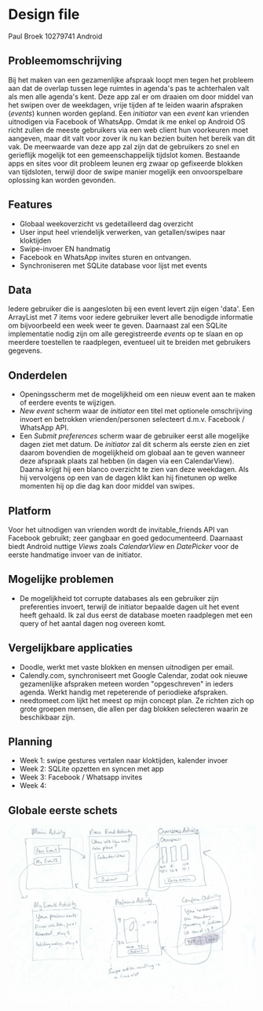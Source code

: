 # Design file
Paul Broek
10279741
Android

Probleemomschrijving
------------
Bij het maken van een gezamenlijke afspraak loopt men tegen het probleem aan dat de overlap tussen lege ruimtes in agenda's pas te achterhalen valt als men alle agenda's kent. Deze app zal er om draaien om door middel van het swipen over de weekdagen, vrije tijden af te leiden waarin afspraken (*events*) kunnen worden gepland. Een *initiator* van een *event* kan vrienden uitnodigen via Facebook of WhatsApp. Omdat ik me enkel op Android OS richt zullen de meeste gebruikers via een web client hun voorkeuren moet aangeven, maar dit valt voor zover ik nu kan bezien buiten het bereik van dit vak. De meerwaarde van deze app zal zijn dat de gebruikers zo snel en gerieflijk mogelijk tot een gemeenschappelijk tijdslot komen. Bestaande apps en sites voor dit probleem leunen erg zwaar op gefixeerde blokken van tijdsloten, terwijl door de swipe manier mogelijk een onvoorspelbare oplossing kan worden gevonden. 

Features
------------
* Globaal weekoverzicht vs gedetailleerd dag overzicht
* User input heel vriendelijk verwerken, van getallen/swipes naar kloktijden
* Swipe-invoer EN handmatig
* Facebook en WhatsApp invites sturen en ontvangen.
* Synchroniseren met SQLite database voor lijst met events

Data
-------------
Iedere gebruiker die is aangesloten bij een event levert zijn eigen 'data'. Een ArrayList<Day> met 7 items voor iedere gebruiker levert alle benodigde informatie om bijvoorbeeld een week weer te geven. Daarnaast zal een SQLite implementatie nodig zijn om alle geregistreerde *events* op te slaan en op meerdere toestellen te raadplegen, eventueel uit te breiden met gebruikers gegevens.

Onderdelen
------------
* Openingsscherm met de mogelijkheid om een nieuw event aan te maken of eerdere events te wijzigen.
* *New event* scherm waar de *initiator* een titel met optionele omschrijving invoert en betrokken vrienden/personen selecteert d.m.v. Facebook / WhatsApp API.
* Een *Submit preferences* scherm waar de gebruiker eerst alle mogelijke dagen ziet met datum. De *initiator* zal dit scherm als eerste zien en ziet daarom bovendien de mogelijkheid om globaal aan te geven wanneer deze afspraak plaats zal hebben (in dagen via een CalendarView). Daarna krijgt hij een blanco overzicht te zien van deze weekdagen. Als hij vervolgens op een van de dagen klikt kan hij finetunen op welke momenten hij op die dag kan door middel van swipes.

Platform
-------------
Voor het uitnodigen van vrienden wordt de invitable_friends API van Facebook gebruikt; zeer gangbaar en goed gedocumenteerd. Daarnaast biedt Android nuttige *Views* zoals *CalendarView* en *DatePicker* voor de eerste handmatige invoer van de initiator. 

Mogelijke problemen
-------------
* De mogelijkheid tot corrupte databases als een gebruiker zijn preferenties invoert, terwijl de initiator bepaalde dagen uit het event heeft gehaald. Ik zal dus eerst de database moeten raadplegen met een query of het aantal dagen nog overeen komt.

Vergelijkbare applicaties
-------------
* Doodle, werkt met vaste blokken en mensen uitnodigen per email. 
* Calendly.com, synchroniseert met Google Calendar, zodat ook nieuwe gezamenlijke afspraken meteen worden "opgeschreven" in ieders agenda. Werkt handig met repeterende of periodieke afspraken. 
* needtomeet.com lijkt het meest op mijn concept plan. Ze richten zich op grote groepen mensen, die allen per dag blokken selecteren waarin ze beschikbaar zijn.

Planning
---------------
* Week 1: swipe gestures vertalen naar kloktijden, kalender invoer
* Week 2: SQLite opzetten en syncen met app
* Week 3: Facebook / Whatsapp invites
* Week 4: 

Globale eerste schets
---------------
![Eerste schets](docs/sketch1.jpg)
